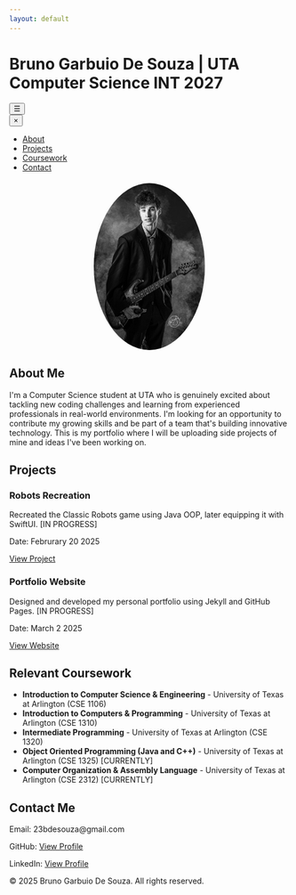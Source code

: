 ```yaml
---
layout: default
---
```


<link rel="stylesheet" href="style.css">
<script src="script.js" defer></script>

<h1>Bruno Garbuio De Souza | UTA Computer Science INT 2027</h1>

<!-- Hamburger Menu Button -->
<button class="menu-btn" onclick="openNav()">
    &#9776; <!-- Hamburger icon (☰) -->
</button>

<!-- Sidebar -->
<div id="mySidebar" class="sidebar">
    <button class="closebtn" onclick="closeNav()">&times;</button>
    <ul class="tabs">
        <li><a href="#" class="tab-link active" data-tab="about">About</a></li>
        <li><a href="#" class="tab-link" data-tab="projects">Projects</a></li>
        <li><a href="#" class="tab-link" data-tab="coursework">Coursework</a></li>
        <li><a href="#" class="tab-link" data-tab="contact">Contact</a></li>
    </ul>
</div>

<!-- About Section -->
<div id="about" class="tab-content active">
    <img src="IMG_0615.jpg" alt="Bruno Garbuio De Souza" width="200" 
         style="border-radius: 50%; display: block; margin: 20px auto;">
    <h2>About Me</h2>
    <p>I'm a Computer Science student at UTA who is genuinely excited about tackling new coding challenges and learning from experienced professionals in real-world environments. I'm looking for an opportunity to contribute my growing skills and be part of a team that's building innovative technology. This is my portfolio where I will be uploading side projects of mine and ideas I've been working on. </p>
</div>

<!-- Projects Section -->
<div id="projects" class="tab-content">
    <h2>Projects</h2>
    <div class="projects-container">
        <div class="project">
            <h3>Robots Recreation</h3>
            <p>Recreated the Classic Robots game using Java OOP, later equipping it with SwiftUI. [IN PROGRESS] </p>
            <p class="project-date">Date: Februrary 20 2025</p>
            <a href="https://github.com/BrunoGDZZ/brunogdzz/tree/main/PersonalProjects2025/RobotsGame" target="_blank">View Project</a>
        </div>
        <div class="project">
            <h3>Portfolio Website</h3>
            <p>Designed and developed my personal portfolio using Jekyll and GitHub Pages. [IN PROGRESS] </p>
            <p class="project-date">Date: March 2 2025</p>
            <a href="https://github.com/BrunoGDZZ/brunogdzz" target="_blank">View Website</a>
        </div>
    </div>
</div>

<!-- Coursework Section -->
<div id="coursework" class="tab-content">
    <h2>Relevant Coursework</h2>
    <ul>
        <li><strong>Introduction to Computer Science & Engineering</strong> - University of Texas at Arlington (CSE 1106)</li>
        <li><strong>Introduction to Computers & Programming</strong> - University of Texas at Arlington (CSE 1310)</li>
        <li><strong>Intermediate Programming</strong> - University of Texas at Arlington (CSE 1320)</li>
        <li><strong>Object Oriented Programming (Java and C++)</strong> - University of Texas at Arlington (CSE 1325) [CURRENTLY]</li>
        <li><strong>Computer Organization & Assembly Language</strong> - University of Texas at Arlington (CSE 2312) [CURRENTLY]</li>
    </ul>
</div>

<!-- Contact Section -->
<div id="contact" class="tab-content">
    <h2>Contact Me</h2>
    <p>Email: 23bdesouza@gmail.com</p>
    <p>GitHub: <a href="https://github.com/brunogdzz" target="_blank">View Profile</a></p>
    <p>LinkedIn: <a href="https://www.linkedin.com/in/bruno-garbuio-de-souza" target="_blank">View Profile</a></p>
</div>

<footer>
    <p>&copy; 2025 Bruno Garbuio De Souza. All rights reserved.</p>
</footer>
